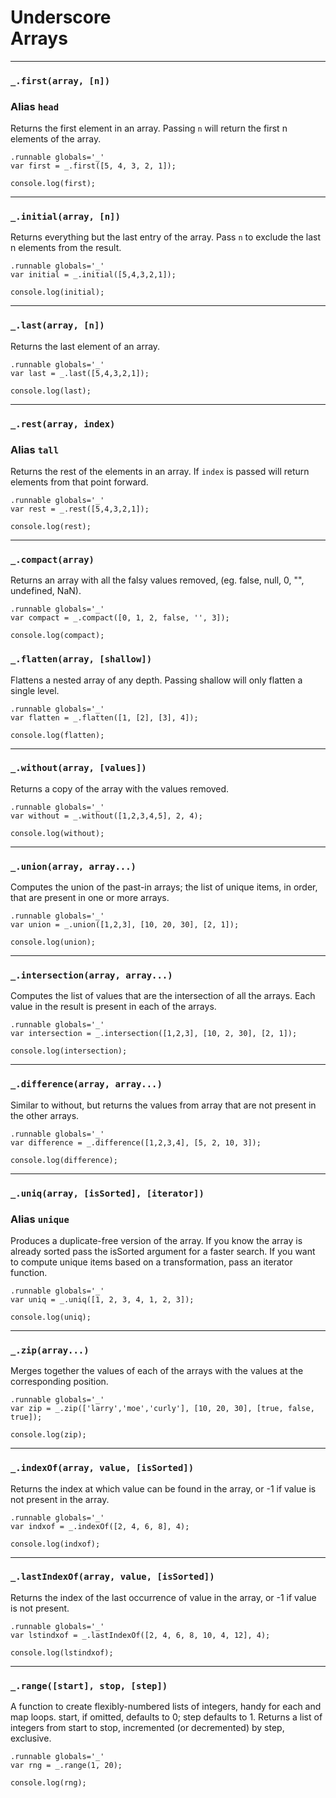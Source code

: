 # Underscore <br />Arrays
---

### `_.first(array, [n])`
### Alias `head`

Returns the first element in an array. Passing `n` will return the first n elements of the array.

	.runnable globals='_'
	var first = _.first([5, 4, 3, 2, 1]);
	
	console.log(first);
	
---

### `_.initial(array, [n])`

Returns everything but the last entry of the array. Pass `n` to exclude the last n elements from the result.

	.runnable globals='_'
	var initial = _.initial([5,4,3,2,1]);
	
	console.log(initial);
	
---
### `_.last(array, [n])`

Returns the last element of an array.

	.runnable globals='_'
	var last = _.last([5,4,3,2,1]);
	
	console.log(last);
	
---
### `_.rest(array, index)`
### Alias `tall`

Returns the rest of the elements in an array. If `index` is passed will return elements from that point forward.

	.runnable globals='_'
	var rest = _.rest([5,4,3,2,1]);
	
	console.log(rest);
	
---
### `_.compact(array)`

Returns an array with all the falsy values removed, (eg. false, null, 0, "", undefined, NaN).

	.runnable globals='_'
	var compact = _.compact([0, 1, 2, false, '', 3]);
	
	console.log(compact);
	
### `_.flatten(array, [shallow])`

Flattens a nested array of any depth. Passing shallow will only flatten a single level.

	.runnable globals='_'
	var flatten = _.flatten([1, [2], [3], 4]);
	
	console.log(flatten);
	
---
### `_.without(array, [values])`

Returns a copy of the array with the values removed.

	.runnable globals='_'
	var without = _.without([1,2,3,4,5], 2, 4);
	
	console.log(without);
	
---
### `_.union(array, array...)`

Computes the union of the past-in arrays; the list of unique items, in order, that are present in one or more arrays.

	.runnable globals='_'
	var union = _.union([1,2,3], [10, 20, 30], [2, 1]);
	
	console.log(union);
	
---
### `_.intersection(array, array...)`

Computes the list of values that are the intersection of all the arrays. Each value in the result is present in each of the arrays.

	.runnable globals='_'
	var intersection = _.intersection([1,2,3], [10, 2, 30], [2, 1]);
	
	console.log(intersection);
	
---
### `_.difference(array, array...)`

Similar to without, but returns the values from array that are not present in the other arrays.

	.runnable globals='_'
	var difference = _.difference([1,2,3,4], [5, 2, 10, 3]);
	
	console.log(difference);
	
---
### `_.uniq(array, [isSorted], [iterator])`
### Alias `unique`

Produces a duplicate-free version of the array. If you know the array is already sorted pass the isSorted argument for a faster search. If you want to compute unique items based on a transformation, pass an iterator function.

	.runnable globals='_'
	var uniq = _.uniq([1, 2, 3, 4, 1, 2, 3]);
	
	console.log(uniq);
	
---
### `_.zip(array...)`

Merges together the values of each of the arrays with the values at the corresponding position. 

	.runnable globals='_'
	var zip = _.zip(['larry','moe','curly'], [10, 20, 30], [true, false, true]);
	
	console.log(zip);
	
---
### `_.indexOf(array, value, [isSorted])`

Returns the index at which value can be found in the array, or -1 if value is not present in the array.

	.runnable globals='_'
	var indxof = _.indexOf([2, 4, 6, 8], 4);
	
	console.log(indxof);
	
---
### `_.lastIndexOf(array, value, [isSorted])`

Returns the index of the last occurrence of value in the array, or -1 if value is not present.

	.runnable globals='_'
	var lstindxof = _.lastIndexOf([2, 4, 6, 8, 10, 4, 12], 4);
	
	console.log(lstindxof);
	
---
### `_.range([start], stop, [step])`

A function to create flexibly-numbered lists of integers, handy for each and map loops. start, if omitted, defaults to 0; step defaults to 1. Returns a list of integers from start to stop, incremented (or decremented) by step, exclusive.

	.runnable globals='_'
	var rng = _.range(1, 20);
	
	console.log(rng);
